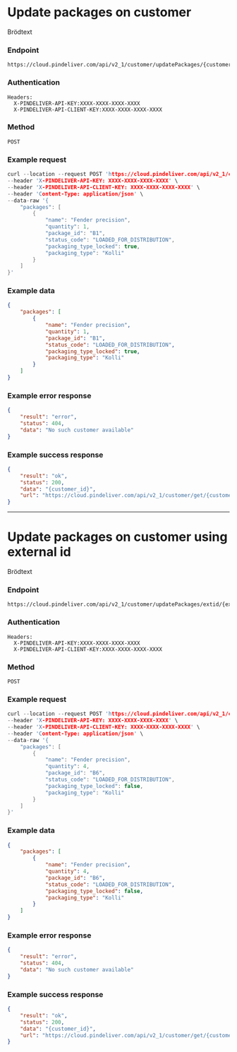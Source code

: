# Update packages on customer

Brödtext

### Endpoint
```
https://cloud.pindeliver.com/api/v2_1/customer/updatePackages/{customer_id}
```

### Authentication
```
Headers:
  X-PINDELIVER-API-KEY:XXXX-XXXX-XXXX-XXXX
  X-PINDELIVER-API-CLIENT-KEY:XXXX-XXXX-XXXX-XXXX
```

### Method
```
POST
```

### Example request
```C
curl --location --request POST 'https://cloud.pindeliver.com/api/v2_1/customer/updatePackages/{customer_id}' \
--header 'X-PINDELIVER-API-KEY: XXXX-XXXX-XXXX-XXXX' \
--header 'X-PINDELIVER-API-CLIENT-KEY: XXXX-XXXX-XXXX-XXXX' \
--header 'Content-Type: application/json' \
--data-raw '{
    "packages": [
        {
            "name": "Fender precision",
            "quantity": 1,
            "package_id": "B1",
            "status_code": "LOADED_FOR_DISTRIBUTION",
            "packaging_type_locked": true,
            "packaging_type": "Kolli"
        }
    ]
}'
```

### Example data
```JSON
{
    "packages": [
        {
            "name": "Fender precision",
            "quantity": 1,
            "package_id": "B1",
            "status_code": "LOADED_FOR_DISTRIBUTION",
            "packaging_type_locked": true,
            "packaging_type": "Kolli"
        }
    ]
}
```

### Example error response
```JSON
{
    "result": "error",
    "status": 404,
    "data": "No such customer available"
}
```

### Example success response
```JSON
{
    "result": "ok",
    "status": 200,
    "data": "{customer_id}",
    "url": "https://cloud.pindeliver.com/api/v2_1/customer/get/{customer_id}"
}
```

---

# Update packages on customer using external id

Brödtext

### Endpoint
```
https://cloud.pindeliver.com/api/v2_1/customer/updatePackages/extid/{external_id}
```

### Authentication
```
Headers:
  X-PINDELIVER-API-KEY:XXXX-XXXX-XXXX-XXXX
  X-PINDELIVER-API-CLIENT-KEY:XXXX-XXXX-XXXX-XXXX
```

### Method
```
POST
```

### Example request
```C
curl --location --request POST 'https://cloud.pindeliver.com/api/v2_1/customer/updatePackages/extid/{external_id}' \
--header 'X-PINDELIVER-API-KEY: XXXX-XXXX-XXXX-XXXX' \
--header 'X-PINDELIVER-API-CLIENT-KEY: XXXX-XXXX-XXXX-XXXX' \
--header 'Content-Type: application/json' \
--data-raw '{
    "packages": [
        {
            "name": "Fender precision",
            "quantity": 4,
            "package_id": "B6",
            "status_code": "LOADED_FOR_DISTRIBUTION",
            "packaging_type_locked": false,
            "packaging_type": "Kolli"
        }
    ]
}'
```

### Example data
```JSON
{
    "packages": [
        {
            "name": "Fender precision",
            "quantity": 4,
            "package_id": "B6",
            "status_code": "LOADED_FOR_DISTRIBUTION",
            "packaging_type_locked": false,
            "packaging_type": "Kolli"
        }
    ]
}
```

### Example error response
```JSON
{
    "result": "error",
    "status": 404,
    "data": "No such customer available"
}
```

### Example success response
```JSON
{
    "result": "ok",
    "status": 200,
    "data": "{customer_id}",
    "url": "https://cloud.pindeliver.com/api/v2_1/customer/get/{customer_id}"
}
```
